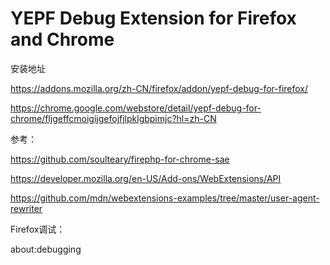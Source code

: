 # YEPF Debug Extension for Firefox and Chrome

安装地址

https://addons.mozilla.org/zh-CN/firefox/addon/yepf-debug-for-firefox/

https://chrome.google.com/webstore/detail/yepf-debug-for-chrome/fljgeffcmoigijgefojfjlpklgbpimjc?hl=zh-CN

参考： 

https://github.com/soulteary/firephp-for-chrome-sae

https://developer.mozilla.org/en-US/Add-ons/WebExtensions/API

https://github.com/mdn/webextensions-examples/tree/master/user-agent-rewriter

Firefox调试： 

about:debugging
